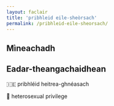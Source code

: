```yaml
---
layout: faclair
title: 'pribhleid eile-sheòrsach'
permalink: /pribhleid-eile-sheorsach/
---
```


## Mìneachadh

## Eadar-theangachaidhean

&#x1f1ee;&#x1f1ea; pribhléid heitrea-ghnéasach

&#x1f3f4;&#xe0067;&#xe0062;&#xe0065;&#xe006e;&#xe0067;&#xe007f; heterosexual privilege